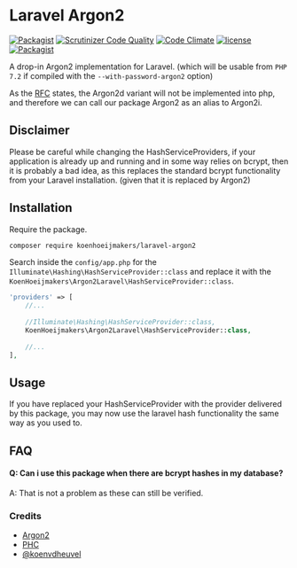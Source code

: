 # Laravel Argon2
[![Packagist](https://img.shields.io/packagist/v/koenhoeijmakers/laravel-argon2.svg?colorB=brightgreen)](https://packagist.org/packages/koenhoeijmakers/laravel-argon2)
[![Scrutinizer Code Quality](https://scrutinizer-ci.com/g/koenhoeijmakers/laravel-argon2/badges/quality-score.png?b=master)](https://scrutinizer-ci.com/g/koenhoeijmakers/laravel-argon2/?branch=master)
[![Code Climate](https://img.shields.io/codeclimate/github/koenhoeijmakers/laravel-argon2.svg)](https://codeclimate.com/github/koenhoeijmakers/laravel-argon2)
[![license](https://img.shields.io/github/license/koenhoeijmakers/laravel-argon2.svg?colorB=brightgreen)](https://github.com/koenhoeijmakers/laravel-argon2)
[![Packagist](https://img.shields.io/packagist/dt/koenhoeijmakers/laravel-argon2.svg?colorB=brightgreen)](https://packagist.org/packages/koenhoeijmakers/laravel-argon2)

A drop-in Argon2 implementation for Laravel. 
(which will be usable from `PHP 7.2` if compiled with the `--with-password-argon2` option)

As the [RFC](https://wiki.php.net/rfc/argon2_password_hash) states, the Argon2d variant will not be implemented into php, and therefore we can call our package Argon2 as an alias to Argon2i.

## Disclaimer
Please be careful while changing the HashServiceProviders, if your application is already up and running and in some way relies on bcrypt, then it is probably a bad idea, as this replaces the standard bcrypt functionality from your Laravel installation. (given that it is replaced by Argon2)

## Installation

Require the package.
```sh
composer require koenhoeijmakers/laravel-argon2
```

Search inside the `config/app.php` for the `Illuminate\Hashing\HashServiceProvider::class` and replace it with the `KoenHoeijmakers\Argon2Laravel\HashServiceProvider::class`.

```php
'providers' => [
    //...
    
    //Illuminate\Hashing\HashServiceProvider::class,
    KoenHoeijmakers\Argon2Laravel\HashServiceProvider::class,
    
    //...
],
```

## Usage

If you have replaced your HashServiceProvider with the provider delivered by this package, you may now use the laravel hash functionality the same way as you used to.

## FAQ
#### Q: Can i use this package when there are bcrypt hashes in my database?
A: That is not a problem as these can still be verified.

### Credits
* [Argon2](https://github.com/P-H-C/phc-winner-argon2)
* [PHC](https://password-hashing.net/)
* [@koenvdheuvel](https://github.com/koenvdheuvel)
